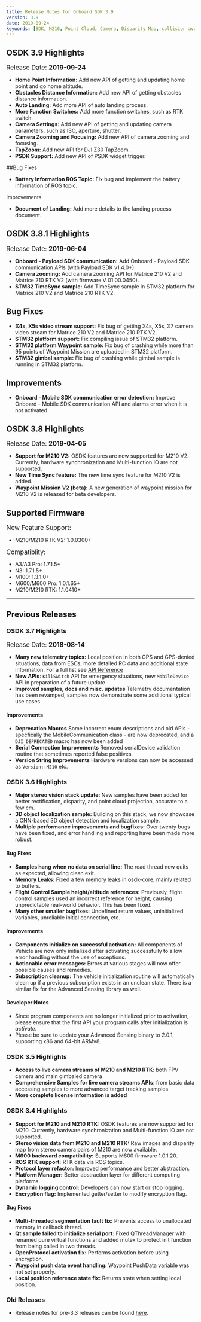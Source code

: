 ```yaml
---
title: Release Notes for Onboard SDK 3.9
version: 3.9
date: 2019-09-24
keywords: [SDK, M210, Point Cloud, Camera, Disparity Map, collision avoidance, GPS-denied]
---
```


## OSDK 3.9 Highlights

<span style="font-size:larger;">Release Date: <strong>2019-09-24</strong></span>

- **Home Point Information:** Add new API of getting and updating home point and go home altitude.
- **Obstacles Distance Information:** Add new API of getting obstacles distance information.
- **Auto Landing:** Add more API of auto landing process.
- **More Function Switches:** Add more function switches, such as RTK switch.
- **Camera Settings:** Add new API of getting and updating camera parameters, such as ISO, aperture, shutter.
- **Camera Zooming and Focusing:** Add new API of camera zooming and focusing.
- **TapZoom:** Add new API for DJI Z30 TapZoom.
- **PSDK Support:** Add new API of PSDK widget trigger.

##Bug Fixes

- **Battery Information ROS Topic:** Fix bug and implement the battery information of ROS topic.

Improvements

- **Document of Landing:** Add more details to the landing process document.


## OSDK 3.8.1 Highlights

<span style="font-size:larger;">Release Date: <strong>2019-06-04</strong></span>

- **Onboard - Payload SDK communication:** Add Onboard - Payload SDK communication APIs (with Payload SDK v1.4.0+).
- **Camera zooming:** Add camera zooming API for Matrice 210 V2 and Matrice 210 RTK V2 (with firmware V 01.00.0450).
- **STM32 TimeSync sample:** Add TimeSync sample in STM32 platform for Matrice 210 V2 and Matrice 210 RTK V2.

## Bug Fixes

- **X4s, X5s video stream support:** Fix bug of getting X4s, X5s, X7 camera video stream for Matrice 210 V2 and Matrice 210 RTK V2.
- **STM32 platform support:** Fix compiling issue of STM32 platform.
- **STM32 platform Waypoint sample:** Fix bug of crashing while more than 95 points of Waypoint Mission are uploaded in STM32 platform.
- **STM32 gimbal sample:** Fix bug of crashing while gimbal sample is running in STM32 platform.

## Improvements

- **Onboard - Mobile SDK communication error detection:** Improve Onboard - Mobile SDK communication API and alarms error when it is not activated.


## OSDK 3.8 Highlights

<span style="font-size:larger;">Release Date: <strong>2019-04-05</strong></span>

- **Support for M210 V2:** OSDK features are now supported for M210 V2. Currently, hardware synchronization and Multi-function IO are not supported. 
- **New Time Sync feature:** The new time sync feature for M210 V2 is added. 
- **Waypoint Mission V2 (beta):** A new generation of waypoint mission for M210 V2 is released for beta developers.

## Supported Firmware

<span style="font-size:larger;">New Feature Support:</span>

- M210/M210 RTK V2: 1.0.0300+

<span style="font-size:larger;">Compatiblity:</span>

- A3/A3 Pro: 1.7.1.5+
- N3: 1.7.1.5+
- M100: 1.3.1.0+
- M600/M600 Pro: 1.0.1.65+
- M210/M210 RTK: 1.1.0410+

<hr>

## Previous Releases

### OSDK 3.7 Highlights

<span style="font-size:larger;">Release Date: <strong>2018-08-14</strong></span>

- **Many new telemetry topics:** Local position in both GPS and GPS-denied situations, data from ESCs, more detailed RC data and additional state information. For a full list see [API Reference](https://developer.dji.com/onboard-api-reference/group__telem.html)
- **New APIs**: `KillSwitch` API for emergency situations, new `MobileDevice` API in preparation of a future update
- **Improved samples, docs and misc. updates** Telemetry documentation has been revamped, samples now demonstrate some additional typical use cases

#### Improvements

- **Deprecation Macros** Some incorrect enum descriptions and old APIs - specfically the MobileCommunication class - are now deprecated, and a `DJI_DEPRECATED` macro has now been added
- **Serial Connection Improvements** Removed serialDevice validation routine that sometimes reported false positives
- **Version String Improvements** Hardware versions can now be accessed as `Version::M210` etc.


### OSDK 3.6 Highlights

- **Major stereo vision stack update:** New samples have been added for better rectification, disparity, and point cloud projection, accurate to a few cm.
- **3D object localization sample:** Building on this stack, we now showcase a CNN-based 3D object detection and localization sample.
- **Multiple performance improvements and bugfixes:** Over twenty bugs have been fixed, and error handling and reporting have been made more robust.

#### Bug Fixes

- **Samples hang when no data on serial line:** The read thread now quits as expected, allowing clean exit.
- **Memory Leaks:** Fixed a few memory leaks in osdk-core, mainly related to buffers.
- **Flight Control Sample height/altitude references:** Previously, flight control samples used an incorrect reference for height, causing unpredictable real-world behavior. This has been fixed.
- **Many other smaller bugfixes:** Undefined return values, uninitialized variables, unreliable initial connection, etc.

#### Improvements

- **Components initialize on successful activation:** All components of Vehicle are now only initialized after activating successfully to allow error handling without the use of exceptions.
- **Actionable error messages:** Errors at various stages will now offer possible causes and remedies.
- **Subscription cleanup:** The vehicle initialization routine will automatically clean up if a previous subscription exists in an unclean state. There is a similar fix for the Advanced Sensing library as well.

#### Developer Notes
- Since program components are no longer initialized prior to activation, please ensure that the first API your program calls after initialization is *activate*.
- Please be sure to update your Advanced Sensing binary to 2.0.1, supporting x86 and 64-bit ARMv8.

### OSDK 3.5 Highlights

- **Access to live camera streams of M210 and M210 RTK**: both FPV camera and main gimbaled camera
- **Comprehensive Samples for live camera streams APIs**: from basic data accessing samples to more advanced target tracking samples
- **More complete license information is added**

### OSDK 3.4 Highlights

- **Support for M210 and M210 RTK:** 
OSDK features are now supported for M210. Currently, hardware synchronization and Multi-function IO are not supported.
- **Stereo vision data from M210 and M210 RTK:** Raw images and disparity map from stereo camera pairs of M210 are now available.
- **M600 backward compatibility:** Supports M600 firmware 1.0.1.20.
- **ROS RTK support:** RTK data via ROS topics.
- **Protocol layer refactor:** Improved performance and better abstraction.
- **Platform Manager:** Better abstraction layer for different computing platforms.
- **Dynamic logging control:** Developers can now start or stop logging.
- **Encryption flag:** Implemented getter/setter to modify encryption flag.


#### Bug Fixes

- **Multi-threaded segmentation fault fix:** Prevents access to unallocated memory in callback thread.
- **Qt sample failed to initialize serial port:** Fixed QThreadManager with renamed pure virtual functions and added mutex to protect init function from being called in two threads.
- **OpenProtocol activation fix:** Performs activation before using encryption.
- **Waypoint push data event handling:** Waypoint PushData variable was not set properly.
- **Local position reference state fix:** Returns state when setting local position.

### Old Releases

- Release notes for pre-3.3 releases can be found [here](../M100-Docs/old-release-notes.html).
